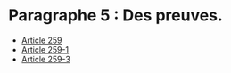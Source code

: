 # Paragraphe 5 : Des preuves.

- [Article 259](article-259.md)
- [Article 259-1](article-259-1.md)
- [Article 259-3](article-259-3.md)
